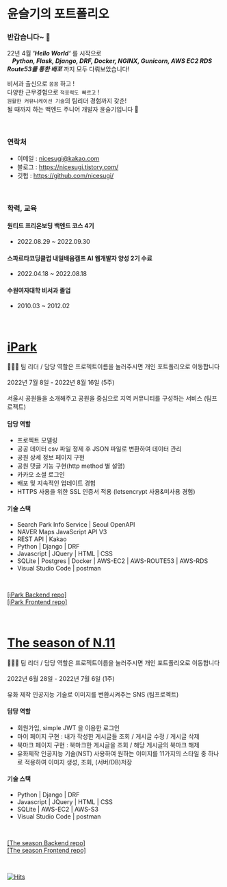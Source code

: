 # 윤슬기의 포트폴리오

### 반갑습니다~ 👋

22년 4월 ***'Hello World'*** 를 시작으로<br>
&nbsp;&nbsp;    ***Python, Flask, Django, DRF, Docker, NGINX, Gunicorn, AWS EC2 RDS Route53를 통한 배포*** 까지 모두 다뤄보았습니다!<br>

비서과 출신으로 `꼼꼼` 하고 ! <br>
다양한 근무경험으로 `적응력도 빠르고` ! <br>
`원활한 커뮤니케이션 기술`의 팀리더 경험까지 갖춘!<br>
될 때까지 하는 백엔드 주니어 개발자 윤슬기입니다 🤗 <br>

<br>

### 연락처
- 이메일 : nicesugi@kakao.com
- 블로그 : https://nicesugi.tistory.com/
- 깃헙 : https://github.com/nicesugi/

<br>

### 학력, 교육

#### 원티드 프리온보딩 백엔드 코스 4기 
- 2022.08.29 ~ 2022.09.30

#### 스파르타코딩클럽 내일배움캠프 AI 웹개발자 양성 2기 수료

- 2022.04.18 ~ 2022.08.18

#### 수원여자대학 비서과 졸업

- 2010.03 ~ 2012.02
        
<br>

# <a href="https://github.com/nicesugi/2JYK-iPark">iPark</a>
💁🏻‍♀️ 팀 리더 / 담당 역할은 프로젝트이름을 눌러주시면 개인 포트폴리오로 이동합니다 <br><br>
2022년 7월 8일 - 2022년 8월 16일 (5주)<br><br>
서울시 공원들을 소개해주고 공원을 중심으로 지역 커뮤니티를 구성하는 서비스 (팀프로젝트)<br>

#### 담당 역할
        
- 프로젝트 모델링
- 공공 데이터 csv 파일 정제 후 JSON 파일로 변환하여 데이터 관리
- 공원 상세 정보 페이지 구현
- 공원 댓글 기능 구현(http method 별 설명)
- 카카오 소셜 로그인
- 배포 및 지속적인 업데이트 경험
- HTTPS 사용을 위한 SSL 인증서 적용 (letsencrypt 사용&미사용 경험)

        
#### 기술 스택

- Search Park Info Service | Seoul OpenAPI
- NAVER Maps JavaScript API V3
- REST API | Kakao
- Python  |  Django  |  DRF
- Javascript  |  JQuery  |  HTML  |  CSS
- SQLite |  Postgres  |  Docker  |  AWS-EC2  |  AWS-ROUTE53 |  AWS-RDS
- Visual Studio Code  |  postman
<br>


<a href="https://github.com/2JYK/iPark_django_backend" target="_blank">[iPark Backend repo]</a>
<br>
<a href="https://github.com/2JYK/iPark_frontend" target="_blank">[iPark Frontend repo]</a>


<br>


# <a href="https://github.com/nicesugi/2JYK-The_season_of_N.11">The season of N.11</a>
💁🏻‍♀️ 팀 리더 / 담당 역할은 프로젝트이름을 눌러주시면 개인 포트폴리오로 이동합니다 <br><br>
2022년 6월 28일 - 2022년 7월 6일 (1주)<br><br>
유화 제작 인공지능 기술로 이미지를 변환시켜주는 SNS (팀프로젝트)<br>

#### 담당 역할

- 회원가입, simple JWT 을 이용한 로그인
- 마이 페이지 구현 : 내가 작성한 게시글들 조회 / 게시글 수정 / 게시글 삭제
- 북마크 페이지 구현 : 북마크한 게시글을 조회 / 해당 게시글의 북마크 해제
- 유화제작 인공지능 기술(NST) 사용하여 원하는 이미지를 11가지의 스타일 중 하나로 적용하여 이미지 생성, 조회, (서버/DB)저장


#### 기술 스택

- Python  |  Django  |  DRF
- Javascript  |  JQuery  |  HTML  |  CSS
- SQLite |  AWS-EC2  |  AWS-S3 
- Visual Studio Code  |  postman
<br>


<a href="https://github.com/2JYK/The-season-of-N.11_backend" target="_blank">[The season Backend repo]</a>
<br>
<a href="https://github.com/2JYK/The-season-of-N.11_frontend" target="_blank">[The season Frontend repo]</a>

<br>

[![Hits](https://hits.seeyoufarm.com/api/count/incr/badge.svg?url=https%3A%2F%2Fgithub.com%2Fnicesugi%2Fportfolio&count_bg=%2379C83D&title_bg=%23FF6BBD&icon=&icon_color=%23E7E7E7&title=%F0%9F%A7%B8+Views+&edge_flat=false)](https://hits.seeyoufarm.com)
